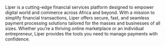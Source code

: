Liper is a cutting-edge financial services platform designed to empower digital world and commerce across Africa and beyond. With a mission to simplify financial transactions, Liper offers secure, fast, and seamless payment processing solutions tailored for the masses and businesses of all sizes. Whether you’re a thriving online marketplace or an individual entrepreneur, Liper provides the tools you need to manage payments with confidence.

